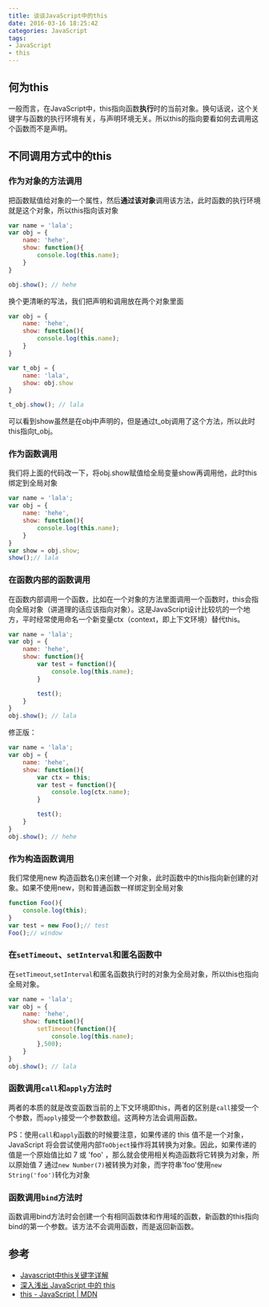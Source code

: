 ```yaml
---
title: 谈谈JavaScript中的this
date: 2016-03-16 18:25:42
categories: JavaScript
tags:
- JavaScript
- this
---
```


## 何为this

一般而言，在JavaScript中，this指向函数**执行**时的当前对象。换句话说，这个关键字与函数的执行环境有关，与声明环境无关。所以this的指向要看如何去调用这个函数而不是声明。

## 不同调用方式中的this

### 作为对象的方法调用

把函数赋值给对象的一个属性，然后**通过该对象**调用该方法，此时函数的执行环境就是这个对象，所以this指向该对象

<!-- More -->

```js
var name = 'lala';
var obj = {
    name: 'hehe',
    show: function(){
        console.log(this.name);
    }
}

obj.show(); // hehe
```

换个更清晰的写法，我们把声明和调用放在两个对象里面

```js
var obj = {
    name: 'hehe',
    show: function(){
        console.log(this.name);
    }
}

var t_obj = {
    name: 'lala',
    show: obj.show
}

t_obj.show(); // lala
```

可以看到show虽然是在obj中声明的，但是通过t_obj调用了这个方法，所以此时this指向t_obj。


### 作为函数调用

我们将上面的代码改一下，将obj.show赋值给全局变量show再调用他，此时this绑定到全局对象

```js
var name = 'lala';
var obj = {
    name: 'hehe',
    show: function(){
        console.log(this.name);
    }
}
var show = obj.show;
show();// lala
```

### 在函数内部的函数调用

在函数内部调用一个函数，比如在一个对象的方法里面调用一个函数时，this会指向全局对象（讲道理的话应该指向对象）。这是JavaScript设计比较坑的一个地方，平时经常使用命名一个新变量ctx（context，即上下文环境）替代this。

```js
var name = 'lala';
var obj = {
    name: 'hehe',
    show: function(){
        var test = function(){
            console.log(this.name);
        }

        test();
    }
}
obj.show(); // lala
```

修正版：

```js
var name = 'lala';
var obj = {
    name: 'hehe',
    show: function(){
        var ctx = this;
        var test = function(){
            console.log(ctx.name);
        }

        test();
    }
}
obj.show(); // hehe
```

### 作为构造函数调用

我们常使用new 构造函数名()来创建一个对象，此时函数中的this指向新创建的对象。如果不使用new，则和普通函数一样绑定到全局对象

```js
function Foo(){
    console.log(this);
}
var test = new Foo();// test
Foo();// window
```

### 在`setTimeout`、`setInterval`和匿名函数中

在`setTimeout`,`setInterval`和匿名函数执行时的对象为全局对象，所以this也指向全局对象。

```js
var name = 'lala';
var obj = {
    name: 'hehe',
    show: function(){
        setTimeout(function(){
            console.log(this.name);
        },500);
    }
}
obj.show(); // lala
```

### 函数调用`call`和`apply`方法时

两者的本质的就是改变函数当前的上下文环境即this，两者的区别是`call`接受一个个参数，而`apply`接受一个参数数组。这两种方法会调用函数。

PS：使用`call`和`apply`函数的时候要注意，如果传递的 this 值不是一个对象，JavaScript 将会尝试使用内部`ToObject`操作将其转换为对象。因此，如果传递的值是一个原始值比如 7 或 'foo' ，那么就会使用相关构造函数将它转换为对象，所以原始值 7 通过`new Number(7)`被转换为对象，而字符串'foo'使用`new String('foo')`转化为对象

### 函数调用`bind`方法时

函数调用bind方法时会创建一个有相同函数体和作用域的函数，新函数的this指向bind的第一个参数。该方法不会调用函数，而是返回新函数。

## 参考

* [Javascript中this关键字详解](http://www.cnblogs.com/justany/archive/2012/11/01/the_keyword_this_in_javascript.html)
* [深入浅出 JavaScript 中的 this](http://www.ibm.com/developerworks/cn/web/1207_wangqf_jsthis/index.html#ibm-pcon)
* [this - JavaScript | MDN](https://developer.mozilla.org/zh-CN/docs/Web/JavaScript/Reference/Operators/this)
